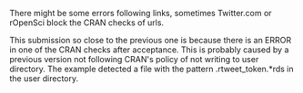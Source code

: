 There might be some errors following links, sometimes Twitter.com or rOpenSci block the CRAN checks of urls.

This submission so close to the previous one is because there is an ERROR in one of the CRAN checks after acceptance.
This is probably caused by a previous version not following CRAN's policy of not writing to user directory.
The example detected a file with the pattern .rtweet_token.*rds in the user directory. 
